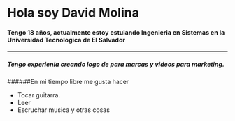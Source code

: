 # Hola soy David Molina
#### Tengo 18 años, actualmente estoy estuiando Ingenieria en Sistemas en la Universidad Tecnologica de El Salvador

------------
##### Tengo experienia creando logo de para marcas y videos para marketing.

######En mi tiempo libre me gusta hacer
- Tocar guitarra.
- Leer
- Escruchar musica y otras cosas
###### 
